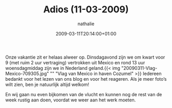 ﻿---
title: Adios (11-03-2009)
author: nathalie
type: post
date: 2009-03-11T20:14:00+01:00
url: /weblog/2009/03/11/adios-11-03-2009/
commentFolder: 2009-03-11-adios-11-03-2009
categories:
- Vakantie
tags:
- Mexico
resources:
- src: 20090311-Vlag-Mexico-709305.jpg
  title: Vlag van Mexico in haven Cozumel

---
Onze vakantie zit er helaas alweer op. Dinsdagavond zijn we om kwart voor 9 (met ruim 2 uur vertraging) vertrokken uit Mexico en rond 13 uur woensdagmiddag zijn we in Nederland geland.{{< img "20090311-Vlag-Mexico-709305.jpg" ""  "Vlag van Mexico in haven Cozumel" >}}
Iedereen bedankt voor het lezen van ons blog en voor het reageren. Als je meer foto’s wilt zien, ben je natuurlijk altijd welkom!

En wij gaan nu even bijkomen van de vlucht en kunnen nog de rest van de week rustig aan doen, voordat we weer aan het werk moeten.

